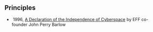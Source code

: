 ## Principles
-  1996, [A Declaration of the Independence of Cyberspace](https://www.eff.org/cyberspace-independence) by EFF co-founder John Perry Barlow

 
